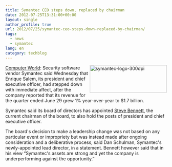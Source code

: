 ```yaml
---
title: Symantec CEO steps down, replaced by chairman
date: 2012-07-25T13:31:00+00:00
layout: single
author_profile: true
url: 2012/07/25/symantec-ceo-steps-down-replaced-by-chairman/
tags:
  - news
  - symantec
lang: en
category: techblog
---
```

<a href="http://lh6.ggpht.com/-91XZBVC3Xl8/UA_uGcX1n7I/AAAAAAAAGlY/ffXwrTan9T8/s1600-h/symantec-logo-300dpi%25255B4%25255D.jpg" target="_blank"><img title="symantec-logo-300dpi" border="0" alt="symantec-logo-300dpi" align="right" src="http://lh4.ggpht.com/-6uaBq_Tg23Q/UA_uJxx1UHI/AAAAAAAAGlg/6zZ5Dz1wWw4/symantec-logo-300dpi_thumb%25255B1%25255D.jpg?imgmax=800" width="240" height="86" /></a><a href="http://www.computerworld.com/s/article/9229643/Symantec_CEO_steps_down_replaced_by_chairman" target="_blank">Computer World</a>: Security software vendor Symantec said Wednesday that Enrique Salem, its president and chief executive officer, had stepped down with immediate affect, after the company reported that its revenue for the quarter ended June 29 grew 1% year-over-year to $1.7 billion. 

Symantec said its board of directors has appointed <a href="http://www.symantec.com/about/profile/management/directors/bio.jsp?bioid=steve_bennett" target="_blank">Steve Bennett</a>, the current chairman of the board, to also hold the posts of president and chief executive officer. 

The board's decision to make a leadership change was not based on any particular event or impropriety but was instead made after ongoing consideration and a deliberative process, said Dan Schulman, Symantec's newly-appointed lead director, in a statement. Bennett however said that in his view “Symantec's assets are strong and yet the company is underperforming against the opportunity.”